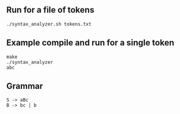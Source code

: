 Run for a file of tokens
-------------------------

```
./syntax_analyzer.sh tokens.txt
```

Example compile and run for a single token
-------------------------------------------
```
make
./syntax_analyzer
abc
```

Grammar
---------

```
S -> aBc
B -> bc | b
```
